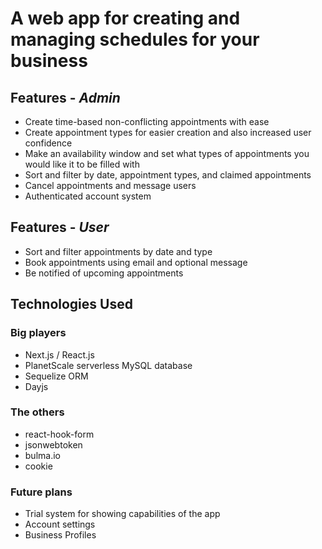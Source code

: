 # A web app for creating and managing schedules for your business
## Features - *Admin*
- Create time-based non-conflicting appointments with ease
- Create appointment types for easier creation and also increased user confidence
- Make an availability window and set what types of appointments you would like it to be filled with
- Sort and filter by date, appointment types, and claimed appointments
- Cancel appointments and message users
- Authenticated account system

## Features - *User*
- Sort and filter appointments by date and type
- Book appointments using email and optional message
- Be notified of upcoming appointments

## Technologies Used
### Big players
- Next.js / React.js
- PlanetScale serverless MySQL database
- Sequelize ORM
- Dayjs

### The others
- react-hook-form
- jsonwebtoken
- bulma.io
- cookie

### Future plans
- Trial system for showing capabilities of the app
- Account settings
- Business Profiles
